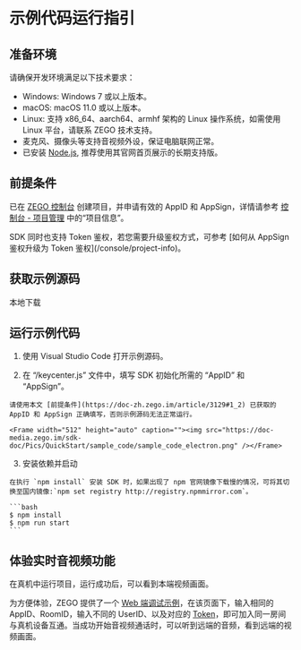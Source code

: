 # 示例代码运行指引


## 准备环境

请确保开发环境满足以下技术要求：

* Windows: Windows 7 或以上版本。
* macOS: macOS 11.0 或以上版本。
* Linux: 支持 x86_64、aarch64、armhf 架构的 Linux 操作系统，如需使用 Linux 平台，请联系 ZEGO 技术支持。
* 麦克风、摄像头等支持音视频外设，保证电脑联网正常。
* 已安装 [Node.js](https://nodejs.org/en/), 推荐使用其官网首页展示的长期支持版。

## 前提条件

已在 [ZEGO 控制台](https://console.zego.im) 创建项目，并申请有效的 AppID 和 AppSign，详情请参考 [控制台 - 项目管理](/console/project-info) 中的“项目信息”。

<Warning title="注意">
SDK 同时也支持 Token 鉴权，若您需要升级鉴权方式，可参考 [如何从 AppSign 鉴权升级为 Token 鉴权](/console/project-info)。
</Warning>

## 获取示例源码
<Card title="示例源码" href="https://artifact-demo.zego.im/express/example/video/electron_js/ZegoExpressDemo_electron_js.zip" target="_blank">
本地下载
</Card>

## 运行示例代码

1. 使用 Visual Studio Code 打开示例源码。

2. 在 “/keycenter.js” 文件中，填写 SDK 初始化所需的 “AppID” 和 “AppSign”。

<Warning title="注意">


    请使用本文 [前提条件](https://doc-zh.zego.im/article/3129#1_2) 已获取的 AppID 和 AppSign 正确填写，否则示例源码无法正常运行。

</Warning>



    <Frame width="512" height="auto" caption=""><img src="https://doc-media.zego.im/sdk-doc/Pics/QuickStart/sample_code/sample_code_electron.png" /></Frame>

3. 安装依赖并启动

<Warning title="注意">


    在执行 `npm install` 安装 SDK 时，如果出现了 npm 官网镜像下载慢的情况，可将其切换至国内镜像:`npm set registry http://registry.npmmirror.com`。

</Warning>



    ```bash
    $ npm install
    $ npm run start
    ```


## 体验实时音视频功能

在真机中运行项目，运行成功后，可以看到本端视频画面。

为方便体验，ZEGO 提供了一个 [Web 端调试示例](https://zegodev.github.io/zego-express-webrtc-sample/assistDev/index.html)，在该页面下，输入相同的 AppID、RoomID，输入不同的 UserID、以及对应的 [Token](/console/development-assistance/temporary-token)，即可加入同一房间与真机设备互通。当成功开始音视频通话时，可以听到远端的音频，看到远端的视频画面。

